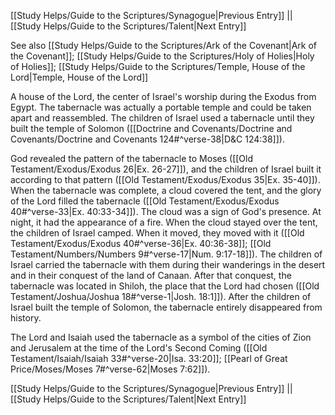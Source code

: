 [[Study Helps/Guide to the Scriptures/Synagogue|Previous Entry]]  ||  [[Study Helps/Guide to the Scriptures/Talent|Next Entry]]

 See also [[Study Helps/Guide to the Scriptures/Ark of the Covenant|Ark of the Covenant]]; [[Study Helps/Guide to the Scriptures/Holy of Holies|Holy of Holies]]; [[Study Helps/Guide to the Scriptures/Temple, House of the Lord|Temple, House of the Lord]]

 A house of the Lord, the center of Israel's worship during the Exodus from Egypt. The tabernacle was actually a portable temple and could be taken apart and reassembled. The children of Israel used a tabernacle until they built the temple of Solomon ([[Doctrine and Covenants/Doctrine and Covenants/Doctrine and Covenants 124#^verse-38|D&C 124:38]]).

 God revealed the pattern of the tabernacle to Moses ([[Old Testament/Exodus/Exodus 26|Ex. 26-27]]), and the children of Israel built it according to that pattern ([[Old Testament/Exodus/Exodus 35|Ex. 35-40]]). When the tabernacle was complete, a cloud covered the tent, and the glory of the Lord filled the tabernacle ([[Old Testament/Exodus/Exodus 40#^verse-33|Ex. 40:33-34]]). The cloud was a sign of God's presence. At night, it had the appearance of a fire. When the cloud stayed over the tent, the children of Israel camped. When it moved, they moved with it ([[Old Testament/Exodus/Exodus 40#^verse-36|Ex. 40:36-38]]; [[Old Testament/Numbers/Numbers 9#^verse-17|Num. 9:17-18]]). The children of Israel carried the tabernacle with them during their wanderings in the desert and in their conquest of the land of Canaan. After that conquest, the tabernacle was located in Shiloh, the place that the Lord had chosen ([[Old Testament/Joshua/Joshua 18#^verse-1|Josh. 18:1]]). After the children of Israel built the temple of Solomon, the tabernacle entirely disappeared from history.

 The Lord and Isaiah used the tabernacle as a symbol of the cities of Zion and Jerusalem at the time of the Lord's Second Coming ([[Old Testament/Isaiah/Isaiah 33#^verse-20|Isa. 33:20]]; [[Pearl of Great Price/Moses/Moses 7#^verse-62|Moses 7:62]]).

[[Study Helps/Guide to the Scriptures/Synagogue|Previous Entry]]  ||  [[Study Helps/Guide to the Scriptures/Talent|Next Entry]]